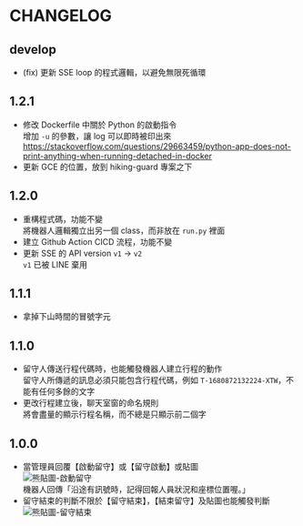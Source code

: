 # CHANGELOG

## develop

- (fix) 更新 SSE loop 的程式邏輯，以避免無限死循環

## 1.2.1

- 修改 Dockerfile 中關於 Python 的啟動指令  
  增加 `-u` 的參數，讓 log 可以即時被印出來
  <https://stackoverflow.com/questions/29663459/python-app-does-not-print-anything-when-running-detached-in-docker>
- 更新 GCE 的位置，放到 hiking-guard 專案之下

## 1.2.0

- 重構程式碼，功能不變  
  將機器人邏輯獨立出另一個 class，而非放在 `run.py` 裡面
- 建立 Github Action CICD 流程，功能不變
- 更新 SSE 的 API version `v1` -> `v2`  
  `v1` 已被 LINE 棄用

## 1.1.1

- 拿掉下山時間的冒號字元

## 1.1.0

- 留守人傳送行程代碼時，也能觸發機器人建立行程的動作  
  留守人所傳遞的訊息必須只能包含行程代碼，例如 `T-1680872132224-XTW`，不能有任何多餘的文字
- 更改行程建立後，聊天室窗的命名規則  
  將會盡量的顯示行程名稱，而不總是只顯示前二個字

## 1.0.0

- 當管理員回覆【啟動留守】或【留守啟動】或貼圖  
  ![熊貼圖-啟動留守](https://stickershop.line-scdn.net/stickershop/v1/sticker/443245260/android/sticker.png)  
  機器人回傳「沿途有訊號時，記得回報人員狀況和座標位置喔。」
- 留守結束的判斷不限於【留守結束】，【結束留守】及貼圖也能觸發判斷  
  ![熊貼圖-留守結束](https://stickershop.line-scdn.net/stickershop/v1/sticker/443245261/android/sticker.png)